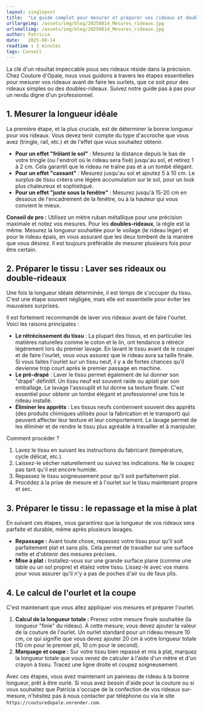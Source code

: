 ```yaml
---
layout: singlepost
title:  "Le guide complet pour mesurer et préparer vos rideaux et doubles-rideaux pour des ourlets parfaits"
urllargeimg: /assets/img/blog/20250814_Mesures_rideaux.jpg
urlsmallimg: /assets/img/blog/20250814_Mesures_rideaux.jpg
author: Patricia
date:   2025-08-14
readtime : 3 minutes
tags: Conseil
---
```


La clé d'un résultat impeccable pous ses rideaux réside dans la précision. Chez Couture d'Opale, nous vous guidons à travers les étapes essentielles pour mesurer vos rideaux avant de faire les ourlets, que ce soit pour des rideaux simples ou des doubles-rideaux. Suivez notre guide pas à pas pour un rendu digne d'un professionnel.

## 1. Mesurer la longueur idéale
La première étape, et la plus cruciale, est de déterminer la bonne longueur pour vos rideaux. Vous devez tenir compte du type d'accroche que vous avez (tringle, rail, etc.) et de l'effet que vous souhaitez obtenir.

* **Pour un effet "frôlant le sol"** : Mesurez la distance depuis le bas de votre tringle (ou l'endroit où le rideau sera fixé) jusqu'au sol, et retirez 1 à 2 cm. Cela garantit que le rideau ne traîne pas et a un tombé élégant.
* **Pour un effet "cassant"** : Mesurez jusqu'au sol et ajoutez 5 à 10 cm. Le surplus de tissu créera une légère accumulation sur le sol, pour un look plus chaleureux et sophistiqué.
* **Pour un effet "juste sous la fenêtre"** : Mesurez jusqu'à 15-20 cm en dessous de l'encadrement de la fenêtre, ou à la hauteur qui vous convient le mieux.


**Conseil de pro :** Utilisez un mètre ruban métallique pour une précision maximale et notez vos mesures. Pour les **doubles-rideaux**, la règle est la même. Mesurez la longueur souhaitée pour le voilage (le rideau léger) et pour le rideau épais, en vous assurant que les deux tombent de la manière que vous désirez. Il est toujours préférable de mesurer plusieurs fois pour être certain.

## 2. Préparer le tissu : Laver ses rideaux ou double-rideaux
Une fois la longueur idéale déterminée, il est temps de s'occuper du tissu. C'est une étape souvent négligée, mais elle est essentielle pour éviter les mauvaises surprises.

Il est fortement recommandé de laver vos rideaux avant de faire l'ourlet.
Voici les raisons principales :
* **Le rétrécissement du tissu** : La plupart des tissus, et en particulier les matières naturelles comme le coton et le lin, ont tendance à rétrécir légèrement lors du premier lavage. En lavant le tissu avant de le couper et de faire l'ourlet, vous vous assurez que le rideau aura sa taille finale. Si vous faites l'ourlet sur un tissu neuf, il y a de fortes chances qu'il devienne trop court après le premier passage en machine.
* **Le pré-drapé** : Laver le tissu permet également de lui donner son "drapé" définitif. Un tissu neuf est souvent raide ou aplati par son emballage. Le lavage l'assouplit et lui donne sa texture finale. C'est essentiel pour obtenir un tombé élégant et professionnel une fois le rideau installé.
* **Éliminer les apprêts** : Les tissus neufs contiennent souvent des apprêts (des produits chimiques utilisés pour la fabrication et le transport) qui peuvent affecter leur texture et leur comportement. Le lavage permet de les éliminer et de rendre le tissu plus agréable à travailler et à manipuler.

Comment procéder ?
1. Lavez le tissu en suivant les instructions du fabricant (température, cycle délicat, etc.).
2. Laissez-le sécher naturellement ou suivez les indications. Ne le coupez pas tant qu'il est encore humide.
3. Repassez le tissu soigneusement pour qu'il soit parfaitement plat.
4. Procédez à la prise de mesure et à l'ourlet sur le tissu maintenant propre et sec.


## 3. Préparer le tissu : le repassage et la mise à plat
En suivant ces étapes, vous garantirez que la longueur de vos rideaux sera parfaite et durable, même après plusieurs lavages.

* **Repassage :** Avant toute chose, repassez votre tissu pour qu'il soit parfaitement plat et sans plis. Cela permet de travailler sur une surface nette et d'obtenir des mesures précises.
* **Mise à plat :** Installez-vous sur une grande surface plane (comme une table ou un sol propre) et étalez votre tissu. Lissez-le avec vos mains pour vous assurer qu'il n'y a pas de poches d'air ou de faux plis.


## 4. Le calcul de l'ourlet et la coupe
C'est maintenant que vous allez appliquer vos mesures et préparer l'ourlet.

1.  **Calcul de la longueur totale :** Prenez votre mesure finale souhaitée (la longueur "finie" du rideau). À cette mesure, vous devez ajouter la valeur de la couture de l'ourlet. Un ourlet standard pour un rideau mesure 10 cm, ce qui signifie que vous devez ajouter 20 cm à votre longueur totale (10 cm pour le premier pli, 10 cm pour le second).
2.  **Marquage et coupe :** Sur votre tissu bien repassé et mis à plat, marquez la longueur totale que vous venez de calculer à l'aide d'un mètre et d'un crayon à tissu. Tracez une ligne droite et coupez soigneusement.


Avec ces étapes, vous avez maintenant un panneau de rideau à la bonne longueur, prêt à être ourlé. Si vous avez besoin d'aide pour la couture ou si vous souhaitez que Patricia s'occupe de la confection de vos rideaux sur-mesure, n'hésitez pas à nous contacter par téléphone ou via le site `https://couturedopale.onrender.com`.
